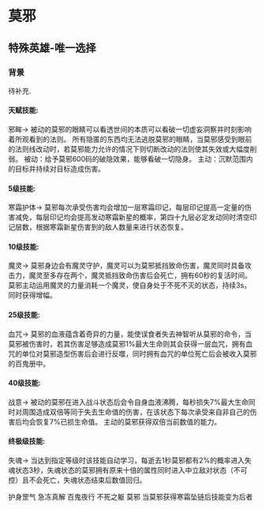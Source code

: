 # 莫邪
## 特殊英雄-唯一选择
### 背景
待补充.

#### 天赋技能:
邪眸->
被动的莫邪的眼睛可以看透世间的本质可以看破一切虚妄洞察并时刻影响着所观看到的法则。
所有隐匿的东西均无法逃脱莫邪的眼睛，当莫邪感受到眼前的法则线改动时，若莫邪能力允许的情况下则切断改动的法则使其失效或大幅度削弱。
被动：给予莫邪600码的破隐效果，能够看破一切隐身。
主动：沉默范围内的目标并持续对目标造成伤害。

#### 5级技能:
寒霜护体->
莫邪每次承受伤害均会增加一层寒霜印记，每层印记提高一定量的伤害减免，每层印记均会提高发动寒霜新星的概率，第四十九层必定发动同时清空印记层数，根据寒霜新星伤害到的敌人数量来进行状态恢复。

#### 10级技能:
魔灵->
莫邪身边会有魔灵守护，魔灵可以为莫邪抵挡致命伤害，魔灵同时具备攻击力，魔灵至多存在两个，魔灵抵挡致命伤害后会死亡，拥有60秒的复活时间。
莫邪主动运用魔灵的力量消耗一个魔灵，使自身处于不死不灭的状态，持续3s，同时获得增幅。

#### 25级技能:
血咒->
莫邪的血液蕴含着奇异的力量，能使误食者失去神智听从莫邪的命令，当莫邪被伤害时，若其伤害足够造成莫邪1%最大生命则其会获得一层血咒，拥有血咒的单位对莫邪造型伤害后会进行反噬，同时拥有血咒的单位死亡后会被收入莫邪的百鬼册中。

#### 40级技能:
战意->
被动的莫邪在进入战斗状态后会令自身血液沸腾，每秒损失7%最大生命同时对周围造成双倍等同于失去生命值的伤害，在该状态下每次承受来自非自己的伤害后均会恢复7%已损生命值。
主动的莫邪获得双倍当前数值的能力。

#### 终极级技能:
失魂->
当达到指定等级时该技能自动学习，每逝去1秒莫邪都有2%的概率进入失魂状态3秒，失魂状态的莫邪拥有原来十倍的属性同时进入中立敌对状态（不可控）且不会死亡，失魂状态结束后数值回归。
  


护身罡气
急冻真解
百鬼夜行
不死之躯
莫邪
当莫邪获得寒霜坠链后技能变为后者